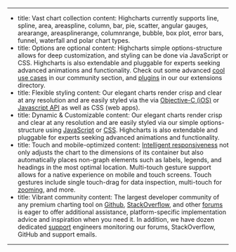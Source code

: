 ---
- title: Vast chart collection
  content: Highcharts currently supports line, spline, area, areaspline,  column, bar, pie, scatter, angular gauges, arearange, areasplinerange, columnrange, bubble,  box plot, error bars, funnel, waterfall and polar chart types.
- title: Options are optional
  content: Highcharts simple options-structure allows for deep  customization, and styling can be done via JavaScript or CSS. Highcharts  is also extendable and pluggable for experts seeking advanced animations  and functionality. Check out some advanced <a href="/blog/posts/cool-use-case/"> cool use cases</a> in our community section, and <a href="/wrappers-addons-and-plugins/add-ons/">plugins</a> in our our  extensions directory.
- title: Flexible styling
  content: Our elegant charts render crisp and clear at any resolution  and are easily styled via the via <a href="/ios/demo/styled-mode-column">Objective-C (iOS)</a> or <a href="https://api.highcharts.com/highcharts/">Javascript API</a> as well as CSS (web apps).
- title: Dynamic & Customizable
  content: Our elegant charts render crisp and clear at any  resolution and are easily styled via our simple options-structure using <a href="https://www.highcharts.com/docs/chart-design-and-style/design-and-style">JavaScript</a> or <a href="https://www.highcharts.com/docs/chart-design-and-style/style-by-css">CSS</a>.  Highcharts is also extendable and pluggable for experts seeking advanced animations  and functionality.
- title: Touch and mobile-optimized
  content: <a href="/docs/chart-concepts/responsive"> Intelligent responsiveness</a> not only adjusts the chart to the  dimensions of its container but also automatically places non-graph  elements such as labels, legends, and headings in the most optimal  location. Multi-touch gesture support allows for a native experience  on mobile and touch screens. Touch gestures include single touch-drag  for data inspection, multi-touch for&nbsp; <a href="https://www.highcharts.com/docs/chart-concepts/zooming"> zooming</a>, and more.
- title: Vibrant community
  content: The largest developer community of any premium charting tool  on <a href="https://github.com/highcharts/highcharts/">Github</a>, <a href="https://stackoverflow.com/questions/tagged/highcharts"> StackOverflow</a>, and other <a href="https://www.highcharts.com/forum/">forums</a> is eager to offer additional assistance,  platform-specific implementation advice and inspiration when you need it. In  addition, we have dozen dedicated <a href="/support">support</a> engineers  monitoring our forums, StackOverflow, GitHub and support emails.
---